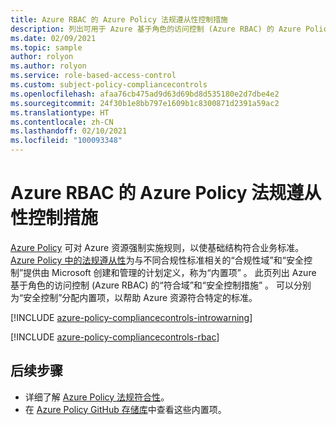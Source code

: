 ```yaml
---
title: Azure RBAC 的 Azure Policy 法规遵从性控制措施
description: 列出可用于 Azure 基于角色的访问控制 (Azure RBAC) 的 Azure Policy 法规遵从性控制措施。 这些内置的策略定义提供了管理 Azure 资源符合性的常用方法。
ms.date: 02/09/2021
ms.topic: sample
author: rolyon
ms.author: rolyon
ms.service: role-based-access-control
ms.custom: subject-policy-compliancecontrols
ms.openlocfilehash: afaa76cb475ad9d63d69bd8d535180e2d7dbe4e2
ms.sourcegitcommit: 24f30b1e8bb797e1609b1c8300871d2391a59ac2
ms.translationtype: HT
ms.contentlocale: zh-CN
ms.lasthandoff: 02/10/2021
ms.locfileid: "100093348"
---
```

# <a name="azure-policy-regulatory-compliance-controls-for-azure-rbac"></a>Azure RBAC 的 Azure Policy 法规遵从性控制措施

[Azure Policy](../governance/policy/index.yml) 可对 Azure 资源强制实施规则，以使基础结构符合业务标准。
[Azure Policy 中的法规遵从性](../governance/policy/concepts/regulatory-compliance.md)为与不同合规性标准相关的“合规性域”和“安全控制”提供由 Microsoft 创建和管理的计划定义，称为“内置项” 。 此页列出 Azure 基于角色的访问控制 (Azure RBAC) 的“符合域”和“安全控制措施” 。 可以分别为“安全控制”分配内置项，以帮助 Azure 资源符合特定的标准。

[!INCLUDE [azure-policy-compliancecontrols-introwarning](../../includes/policy/standards/intro-warning.md)]

[!INCLUDE [azure-policy-compliancecontrols-rbac](../../includes/policy/standards/byrp/microsoft.authorization.md)]

## <a name="next-steps"></a>后续步骤

- 详细了解 [Azure Policy 法规符合性](../governance/policy/concepts/regulatory-compliance.md)。
- 在 [Azure Policy GitHub 存储库](https://github.com/Azure/azure-policy)中查看这些内置项。
